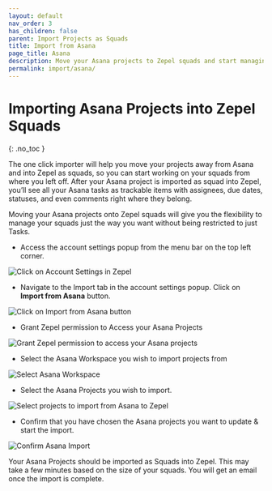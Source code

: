 ```yaml
---
layout: default
nav_order: 3
has_children: false
parent: Import Projects as Squads
title: Import from Asana
page_title: Asana
description: Move your Asana projects to Zepel squads and start managing these squads with ease.
permalink: import/asana/
---
```

# Importing Asana Projects into Zepel Squads
{: .no_toc }

The one click importer will help you move your projects away from Asana and into Zepel as squads, so you can start working on your squads from where you left off. After your Asana project is imported as squad into Zepel, you’ll see all your Asana tasks as trackable items with assignees, due dates, statuses, and even comments right where they belong.

Moving your Asana projects onto Zepel squads will give you the flexibility to manage your squads just the way you want without being restricted to just Tasks.

* Access the account settings popup from the menu bar on the top left corner. 

![Click on Account Settings in Zepel](/guide/assets/uploads/zepel-account-settings.png "Account Settings")

* Navigate to the Import tab in the account settings popup. Click on **Import from Asana** button.

![Click on Import from Asana button](/guide/assets/uploads/zepel-asana-import.png "Click on Import from Asana button")

* Grant Zepel permission to Access your Asana Projects

![Grant Zepel permission to access your Asana projects](/guide/assets/uploads/zepel-asana-permissions.png "Grant Permission")

* Select the Asana Workspace you wish to import projects from

![Select Asana Workspace](/guide/assets/uploads/zepel-asana-workspace.png "Select Asana Workspace")

* Select the Asana Projects you wish to import.

![Select projects to import from Asana to Zepel](/guide/assets/uploads/zepel-asana-projects.png "Select Projects")

* Confirm that you have chosen the Asana projects you want to update & start the import.

![Confirm Asana Import](/guide/assets/uploads/zepel-asana-importing.png "Confirm Asana Projects")

Your Asana Projects should be imported as Squads into Zepel. This may take a few minutes based on the size of your squads. You will get an email once the import is complete.